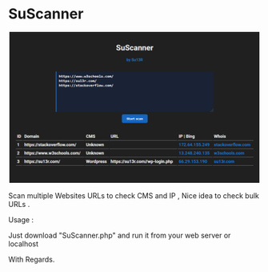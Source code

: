 # SuScanner
<p align="center">
    <img width="500" src="https://raw.githubusercontent.com/su13r/SuScanner/main/Screenshot.png" />
</p>

Scan multiple Websites URLs to check CMS and IP , Nice idea to check bulk URLs .

Usage :

Just download "SuScanner.php" and run it from your web server or localhost 

With Regards.
